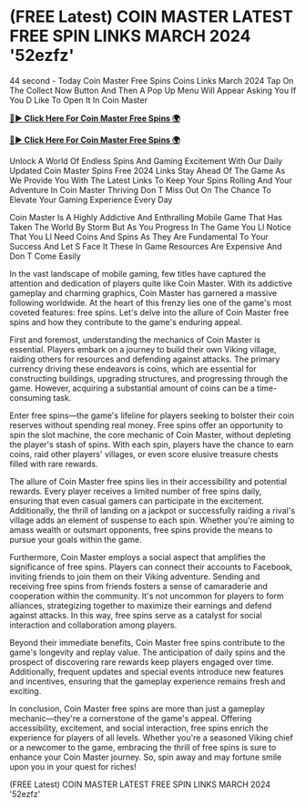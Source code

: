 # (FREE Latest) COIN MASTER LATEST FREE SPIN LINKS MARCH 2024 '52ezfz'

44 second - Today Coin Master Free Spins Coins Links March 2024 Tap On The Collect Now Button And Then A Pop Up Menu Will Appear Asking You If You D Like To Open It In Coin Master

[**🔴► Click Here For Coin Master Free Spins 🌍**](https://jimaddadel.github.io/Coin/)

[**🔴► Click Here For Coin Master Free Spins 🌍**](https://jimaddadel.github.io/Coin/)
 

Unlock A World Of Endless Spins And Gaming Excitement With Our Daily Updated Coin Master Spins Free 2024 Links Stay Ahead Of The Game As We Provide You With The Latest Links To Keep Your Spins Rolling And Your Adventure In Coin Master Thriving Don T Miss Out On The Chance To Elevate Your Gaming Experience Every Day

Coin Master Is A Highly Addictive And Enthralling Mobile Game That Has Taken The World By Storm But As You Progress In The Game You Ll Notice That You Ll Need Coins And Spins As They Are Fundamental To Your Success And Let S Face It These In Game Resources Are Expensive And Don T Come Easily
 
In the vast landscape of mobile gaming, few titles have captured the attention and dedication of players quite like Coin Master. With its addictive gameplay and charming graphics, Coin Master has garnered a massive following worldwide. At the heart of this frenzy lies one of the game's most coveted features: free spins. Let's delve into the allure of Coin Master free spins and how they contribute to the game's enduring appeal.

First and foremost, understanding the mechanics of Coin Master is essential. Players embark on a journey to build their own Viking village, raiding others for resources and defending against attacks. The primary currency driving these endeavors is coins, which are essential for constructing buildings, upgrading structures, and progressing through the game. However, acquiring a substantial amount of coins can be a time-consuming task.

Enter free spins—the game's lifeline for players seeking to bolster their coin reserves without spending real money. Free spins offer an opportunity to spin the slot machine, the core mechanic of Coin Master, without depleting the player's stash of spins. With each spin, players have the chance to earn coins, raid other players' villages, or even score elusive treasure chests filled with rare rewards.

The allure of Coin Master free spins lies in their accessibility and potential rewards. Every player receives a limited number of free spins daily, ensuring that even casual gamers can participate in the excitement. Additionally, the thrill of landing on a jackpot or successfully raiding a rival's village adds an element of suspense to each spin. Whether you're aiming to amass wealth or outsmart opponents, free spins provide the means to pursue your goals within the game.

Furthermore, Coin Master employs a social aspect that amplifies the significance of free spins. Players can connect their accounts to Facebook, inviting friends to join them on their Viking adventure. Sending and receiving free spins from friends fosters a sense of camaraderie and cooperation within the community. It's not uncommon for players to form alliances, strategizing together to maximize their earnings and defend against attacks. In this way, free spins serve as a catalyst for social interaction and collaboration among players.

Beyond their immediate benefits, Coin Master free spins contribute to the game's longevity and replay value. The anticipation of daily spins and the prospect of discovering rare rewards keep players engaged over time. Additionally, frequent updates and special events introduce new features and incentives, ensuring that the gameplay experience remains fresh and exciting.

In conclusion, Coin Master free spins are more than just a gameplay mechanic—they're a cornerstone of the game's appeal. Offering accessibility, excitement, and social interaction, free spins enrich the experience for players of all levels. Whether you're a seasoned Viking chief or a newcomer to the game, embracing the thrill of free spins is sure to enhance your Coin Master journey. So, spin away and may fortune smile upon you in your quest for riches!

(FREE Latest) COIN MASTER LATEST FREE SPIN LINKS MARCH 2024 '52ezfz'
